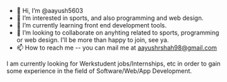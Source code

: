 - 👋 Hi, I’m @aayush5603
- 👀 I’m interested in sports, and also programming and web design.
- 🌱 I’m currently learning front end development tools.
- 💞️ I’m looking to collaborate on anyhting related to sports, programming or web design. I'll be more than happy to join, see ya.
- 📫 How to reach me -- you can mail me at aayushrshah98@gmail.com

I am currently looking for Werkstudent jobs/Internships, etc in order to gain some experience in the field of Software/Web/App Development. 

<!---
aayush5603/aayush5603 is a ✨ special ✨ repository because its `README.md` (this file) appears on your GitHub profile.
You can click the Preview link to take a look at your changes.
--->

